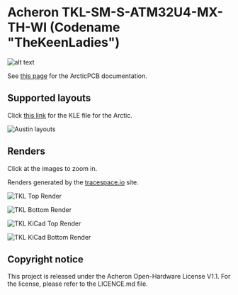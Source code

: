 # Acheron TKL-SM-S-ATM32U4-MX-TH-WI (Codename "TheKeenLadies")

![alt text](https://raw.githubusercontent.com/Gondolindrim/acheronLibrary/master/graphics/acheronReadme.png "Acheron Logo")

See [this page](https://gondolindrim.github.io/AcheronDocs/keenladies/intro.html) for the ArcticPCB documentation.

## Supported layouts

Click [this link](http://www.keyboard-layout-editor.com/#/gists/6fcb43072b2efaa6a5129e3db566da86) for the KLE file for the Arctic.

![Austin layouts](https://github.com/Gondolindrim/TheKeenLadies/raw/master/Graphics/KLE/TKL_KLE.png)

## Renders

Click at the images to zoom in.

Renders generated by the [tracespace.io](https://tracespace.io/view/) site.

![TKL Top Render](https://github.com/Gondolindrim/TheKeenLadies/raw/master/Graphics/renders/topRender.png)

![TKL Bottom Render](https://github.com/Gondolindrim/TheKeenLadies/raw/master/Graphics/renders/bottomRender.png)

![TKL KiCad Top Render](https://github.com/Gondolindrim/TheKeenLadies/raw/master/Graphics/renders/kicadTop.png)

![TKL KiCad Bottom Render](https://github.com/Gondolindrim/TheKeenLadies/raw/master/Graphics/renders/kicadBottom.png)

## Copyright notice

This project is released under the Acheron Open-Hardware License V1.1. For the license, please refer to the LICENCE.md file.
